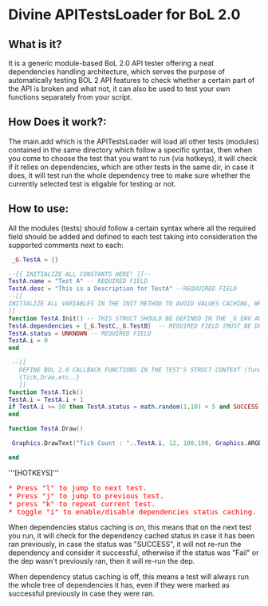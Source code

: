 # Divine APITestsLoader for BoL 2.0

## What is it?

It is a generic module-based BoL 2.0 API tester offering a neat dependencies handling architecture, which serves the purpose of automatically testing BOL 2 API features to check whether a certain part of the API is broken and what not, it can also be used to test your own functions separately from your script.


## How Does it work?:
The main.add which is the APITestsLoader will load all other tests (modules) contained in the same directory which follow a specific syntax, then when you come to choose the test that you want to run (via hotkeys), it will check if it relies on dependencies, which are other tests in the same dir, in case it does, it will test run the whole dependency tree to make sure whether the currently selected test is eligable for testing or not.

## How to use:
All the modules (tests) should follow a certain syntax where all the required field should be added and defined to each test taking into consideration the supported comments next to each:
```lua
 _G.TestA = {}

--{{ INITIALIZE ALL CONSTANTS HERE! ]]--
TestA.name = "Test A" -- REQUIRED FIELD
TestA.desc = "This is a Description for TestA" --REQUUIRED FIELD
--[[
INITIALIZE ALL VARIABLES IN THE INIT METHOD TO AVOID VALUES CACHING, WHEN TEST IS RAN AGAIN THIS METHOD IS CALLED AGAIN TO RE INITIALIZE THE VALS.
]]
function TestA.Init() -- THIS STRUCT SHOULD BE DEFINED IN THE _G ENV AND SHOULD MATCH WITH THE TEST FILE'S NAME.
TestA.dependencies = {_G.TestC,_G.TestB}  -- REQUIRED FIELD (MUST BE DEFINED IN INIT())
TestA.status = UNKNOWN -- REQUIRED FIELD
TestA.i = 0
end

 --[[
   DEFINE BOL 2.0 CALLBACK FUNCTIONS IN THE TEST'S STRUCT CONTEXT (function names should exactly match BoL 2.0's Callback names)
   {Tick,Draw,etc..} 
   ]]
function TestA.Tick()
TestA.i = TestA.i + 1
if TestA.i >= 50 then TestA.status = math.random(1,10) < 5 and SUCCESS or FAIL end
end

function TestA.Draw()

 Graphics.DrawText("Tick Count : "..TestA.i, 12, 100,100, Graphics.ARGB(255,255,255,255))

end

```
'''[HOTKEYS]'''
<pre style="color: red">
* Press "l" to jump to next test.
* Press "j" to jump to previous test.
* press "k" to repeat current test.
* toggle "i" to enable/disable dependencies status caching. (On by default)
</pre>
 When dependencies status caching is on, this means that on the next test you run, it will check for the dependency cached status in case it has been ran previously, in case the status was \"SUCCESS\", it will not re-run the dependency and consider it successful, otherwise if the status was \"Fail\" or the dep wasn't previously ran, then it will re-run the dep.
 
 When dependency status caching is off, this means a test will always run the whole tree of dependencies it has, even if they were marked as successful previously in case they were ran.

